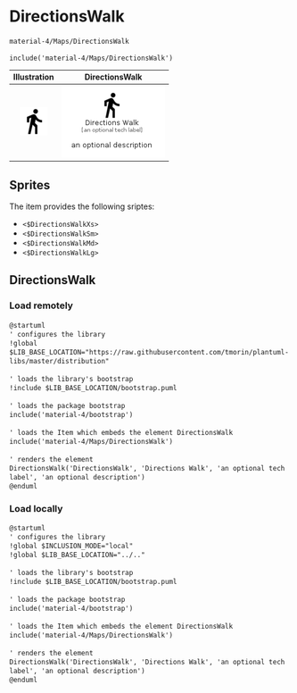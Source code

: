 # DirectionsWalk


```text
material-4/Maps/DirectionsWalk
```

```text
include('material-4/Maps/DirectionsWalk')
```



| Illustration | DirectionsWalk |
| :---: | :---: |
| ![illustration for Illustration](../../material-4/Maps/DirectionsWalk.png) | ![illustration for DirectionsWalk](../../material-4/Maps/DirectionsWalk.Local.png) |



## Sprites
The item provides the following sriptes:

- `<$DirectionsWalkXs>`
- `<$DirectionsWalkSm>`
- `<$DirectionsWalkMd>`
- `<$DirectionsWalkLg>`





## DirectionsWalk

### Load remotely
```plantuml
@startuml
' configures the library
!global $LIB_BASE_LOCATION="https://raw.githubusercontent.com/tmorin/plantuml-libs/master/distribution"

' loads the library's bootstrap
!include $LIB_BASE_LOCATION/bootstrap.puml

' loads the package bootstrap
include('material-4/bootstrap')

' loads the Item which embeds the element DirectionsWalk
include('material-4/Maps/DirectionsWalk')

' renders the element
DirectionsWalk('DirectionsWalk', 'Directions Walk', 'an optional tech label', 'an optional description')
@enduml
```

### Load locally
```plantuml
@startuml
' configures the library
!global $INCLUSION_MODE="local"
!global $LIB_BASE_LOCATION="../.."

' loads the library's bootstrap
!include $LIB_BASE_LOCATION/bootstrap.puml

' loads the package bootstrap
include('material-4/bootstrap')

' loads the Item which embeds the element DirectionsWalk
include('material-4/Maps/DirectionsWalk')

' renders the element
DirectionsWalk('DirectionsWalk', 'Directions Walk', 'an optional tech label', 'an optional description')
@enduml
```


